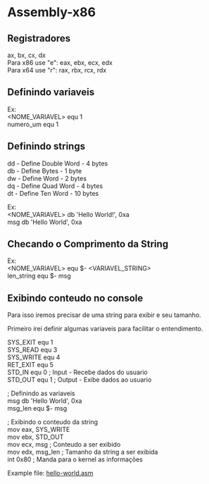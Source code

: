 # Assembly-x86

## Registradores
ax, bx, cx, dx                                                                                                                     
Para x86 use "e": eax, ebx, ecx, edx                                                                                                     
Para x64 use "r": rax, rbx, rcx, rdx                                                                                                     

## Definindo variaveis
Ex:                                                                                                                     
<NOME_VARIAVEL> equ 1                                                                                                                  
numero_um equ 1

## Definindo strings
dd - Define Double Word - 4 bytes                                                                                                      
db - Define Bytes - 1 byte                                                                                                              
dw - Define Word - 2 bytes                                                                                                              
dq - Define Quad Word - 4 bytes                                                                                                         
dt - Define Ten Word - 10 bytes                                                                                                         


Ex:                                                                                                                                    
<NOME_VARIAVEL> db 'Hello World!', 0xa                                                                                                  
msg db 'Hello World', 0xa

## Checando o Comprimento da String
Ex:                                                                                                                                     
<NOME_VARIAVEL> equ $- <VARIAVEL_STRING>                                                                                                
len_string equ $- msg

## Exibindo conteudo no console
Para isso iremos precisar de uma string para exibir e seu tamanho.

Primeiro irei definir algumas variaveis para facilitar o entendimento.

SYS_EXIT equ 1                                                                                                                          
SYS_READ equ 3                                                                                                                     
SYS_WRITE equ 4                                                                                                                     
RET_EXIT equ 5                                                                                                                     
STD_IN equ 0 ; Input - Recebe dados do usuario                                                                                          
STD_OUT equ 1 ; Output - Exibe dados ao usuario                                                                                         

; Definindo as variaveis                                                                                                                 
msg db 'Hello World', 0xa                                                                                                               
msg_len equ $- msg                                                                                                                     

; Exibindo o conteudo da string                                                                                                         
mov eax, SYS_WRITE                                                                                                                     
mov ebx, STD_OUT                                                                                                                     
mov ecx, msg ; Conteudo a ser exibido                                                                                                   
mov edx, msg_len ; Tamanho da string a ser exibida                                                                                       
int 0x80 ; Manda para o kernel as informações                                                                                           

Example file:  [hello-world.asm](hello-world.asm)

## 
